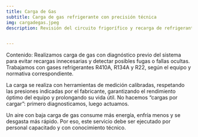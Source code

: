 ```yaml
---
title: Carga de Gas
subtitle: Carga de gas refrigerante con precisión técnica
img: cargadegas.jpeg
description: Revisión del circuito frigorífico y recarga de refrigerante.


---
```




Contenido:
Realizamos carga de gas con diagnóstico previo del sistema para evitar recargas innecesarias y detectar posibles fugas o fallas ocultas. Trabajamos con gases refrigerantes R410A, R134A y R22, según el equipo y normativa correspondiente.

La carga se realiza con herramientas de medición calibradas, respetando las presiones indicadas por el fabricante, garantizando el rendimiento óptimo del equipo y prolongando su vida útil. No hacemos “cargas por cargar”: primero diagnosticamos, luego actuamos.

Un aire con baja carga de gas consume más energía, enfría menos y se desgasta más rápido. Por eso, este servicio debe ser ejecutado por personal capacitado y con conocimiento técnico.